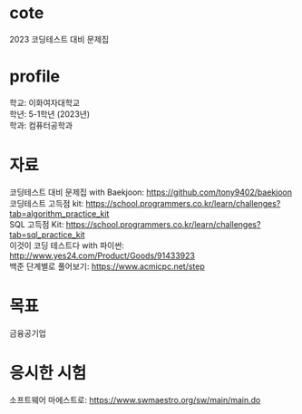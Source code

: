 # cote
2023 코딩테스트 대비 문제집

# profile
학교: 이화여자대학교 <br/>
학년: 5-1학년 (2023년) <br/>
학과: 컴퓨터공학과 <br/>

# 자료
코딩테스트 대비 문제집 with Baekjoon: https://github.com/tony9402/baekjoon <br/>
코딩테스트 고득점 kit: https://school.programmers.co.kr/learn/challenges?tab=algorithm_practice_kit <br/>
SQL 고득점 Kit: https://school.programmers.co.kr/learn/challenges?tab=sql_practice_kit <br/>
이것이 코딩 테스트다 with 파이썬: http://www.yes24.com/Product/Goods/91433923 <br/>
백준 단계별로 풀어보기: https://www.acmicpc.net/step <br/>

# 목표
금융공기업

# 응시한 시험
소프트웨어 마에스트로: https://www.swmaestro.org/sw/main/main.do <br/>
